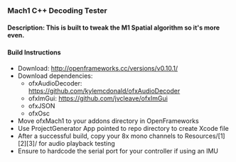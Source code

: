 ### Mach1 C++ Decoding Tester
#### Description: This is built to tweak the M1 Spatial algorithm so it's more even.
### 

#### Build Instructions
 - Download: http://openframeworks.cc/versions/v0.10.1/
 - Download dependencies: 
	- ofxAudioDecoder: https://github.com/kylemcdonald/ofxAudioDecoder
	- ofxImGui: https://github.com/jvcleave/ofxImGui
	- ofxJSON
	- ofxOsc
- Move ofxMach1 to your addons directory in OpenFrameworks
- Use ProjectGenerator App pointed to repo directory to create Xcode file 
- After a successful build, copy your 8x mono channels to Resources/[1][2][3]/ for audio playback testing
- Ensure to hardcode the serial port for your controller if using an IMU
